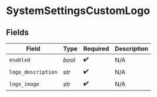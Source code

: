 # SystemSettingsCustomLogo


## Fields

| Field              | Type               | Required           | Description        |
| ------------------ | ------------------ | ------------------ | ------------------ |
| `enabled`          | *bool*             | :heavy_check_mark: | N/A                |
| `logo_description` | *str*              | :heavy_check_mark: | N/A                |
| `logo_image`       | *str*              | :heavy_check_mark: | N/A                |